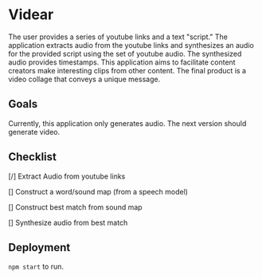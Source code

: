 # Videar

The user provides a series of youtube links and a text "script."
The application extracts audio from the youtube links and synthesizes an audio for the provided script using the set of youtube audio. The synthesized audio provides timestamps.
This application aims to facilitate content creators make interesting clips from other content.
The final product is a video collage that conveys a unique message.

## Goals
Currently, this application only generates audio. The next version should generate video.

## Checklist
[/] Extract Audio from youtube links

[] Construct a word/sound map (from a speech model)

[] Construct best match from sound map

[] Synthesize audio from best match

## Deployment
`npm start` to run.
